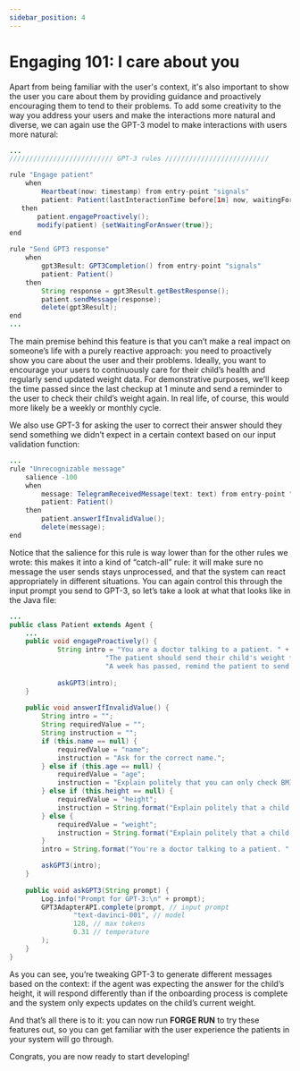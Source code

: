 ```yaml
---
sidebar_position: 4
---
```


# Engaging 101: I care about you

Apart from being familiar with the user's context, it's also important to show the user you care about them by providing 
guidance and proactively encouraging them to tend to their problems.
To add some creativity to the way you address your users and make the interactions more natural and diverse,
we can again use the GPT-3 model to make interactions with users more natural:

```java title="rules/patient/Patient.drl"
...
////////////////////////// GPT-3 rules //////////////////////////

rule "Engage patient"
    when
        Heartbeat(now: timestamp) from entry-point "signals"
        patient: Patient(lastInteractionTime before[1m] now, waitingForAnswer != true)
   then
       patient.engageProactively();
       modify(patient) {setWaitingForAnswer(true)};
end

rule "Send GPT3 response"
    when
        gpt3Result: GPT3Completion() from entry-point "signals"
        patient: Patient()
    then
        String response = gpt3Result.getBestResponse();
        patient.sendMessage(response);
        delete(gpt3Result);
end
...
```

The main premise behind this feature is that you can’t make a real impact on someone’s life with a purely reactive approach: 
you need to proactively show you care about the user and their problems. 
Ideally, you want to encourage your users to continuously care for their child’s health and regularly send updated weight data. 
For demonstrative purposes, we’ll keep the time passed since the last checkup at 1 minute and send a reminder to the 
user to check their child’s weight again. In real life, of course, this would more likely be a weekly or monthly cycle.


We also use GPT-3 for asking the user to correct their answer should they send something 
we didn’t expect in a certain context based on our input validation function:

```java title="rules/patient/Patient.drl"
...
rule "Unrecognizable message"
    salience -100
    when
        message: TelegramReceivedMessage(text: text) from entry-point "signals"
        patient: Patient()
    then
        patient.answerIfInvalidValue();
        delete(message);
end
```

Notice that the salience for this rule is way lower than for the other rules we wrote: this makes it into a kind of “catch-all” rule: 
it will make sure no message the user sends stays unprocessed, and that the system can react appropriately in different situations.
You can again control this through the input prompt you send to GPT-3, so let’s take a look at what that looks like in the Java file:

```java title="java/agents/Patient.java"
...
public class Patient extends Agent {
    ...
    public void engageProactively() {
            String intro = "You are a doctor talking to a patient. " +
                        "The patient should send their child's weight for a regular check-up. " +
                        "A week has passed, remind the patient to send you the updated weight so the doctor could check it.";
    
            askGPT3(intro);
    }
    
    public void answerIfInvalidValue() {
        String intro = "";
        String requiredValue = "";
        String instruction = "";
        if (this.name == null) {
            requiredValue = "name";
            instruction = "Ask for the correct name.";
        } else if (this.age == null) {
            requiredValue = "age";
            instruction = "Explain politely that you can only check BMI for age 2 to 15. Ask for an age in that range.";
        } else if (this.height == null) {
            requiredValue = "height";
            instruction = String.format("Explain politely that a child of age %d cannot be this tall. Ask for the correct height.", this.age);
        } else {
            requiredValue = "weight";
            instruction = String.format("Explain politely that a child of age %d who is %d tall cannot weigh that much. Ask for a correct latest weight for their child in the number of kilograms.", this.age, this.height);
        }
        intro = String.format("You're a doctor talking to a patient. " + "The patient should send you their child's %s. ", requiredValue) + "The patient sent you an invalid message. " + instruction + " The doctor says:";

        askGPT3(intro);
    }
    
    public void askGPT3(String prompt) {
        Log.info("Prompt for GPT-3:\n" + prompt);
        GPT3AdapterAPI.complete(prompt, // input prompt
                "text-davinci-001", // model
                128, // max tokens
                0.31 // temperature
        );
    }
}
```

As you can see, you’re tweaking GPT-3 to generate different messages based on the context: 
if the agent was expecting the answer for the child’s height, it will respond differently than if the onboarding process is complete 
and the system only expects updates on the child’s current weight.

And that’s all there is to it: you can now run **FORGE RUN** to try these features out, 
so you can get familiar with the user experience the patients in your system will go through.

Congrats, you are now ready to start developing!
